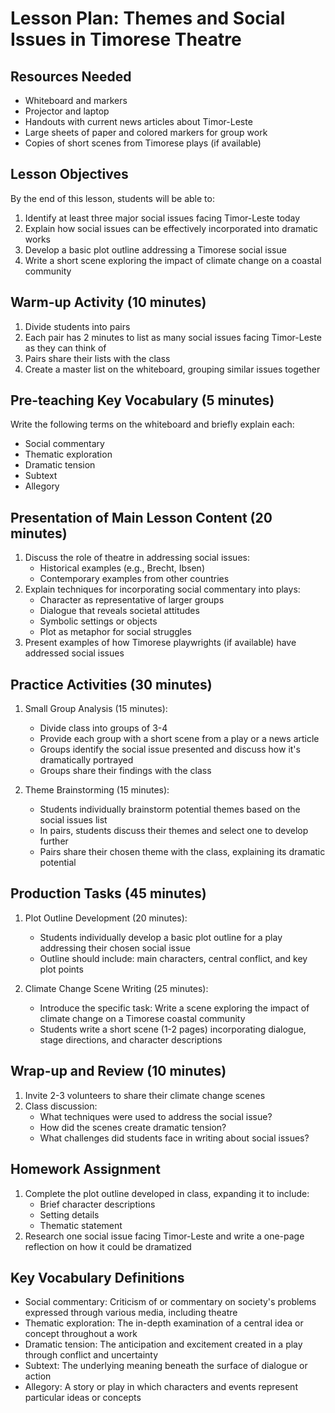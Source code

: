 # Lesson Plan: Themes and Social Issues in Timorese Theatre

## Resources Needed

- Whiteboard and markers
- Projector and laptop
- Handouts with current news articles about Timor-Leste
- Large sheets of paper and colored markers for group work
- Copies of short scenes from Timorese plays (if available)

## Lesson Objectives

By the end of this lesson, students will be able to:
1. Identify at least three major social issues facing Timor-Leste today
2. Explain how social issues can be effectively incorporated into dramatic works
3. Develop a basic plot outline addressing a Timorese social issue
4. Write a short scene exploring the impact of climate change on a coastal community

## Warm-up Activity (10 minutes)

1. Divide students into pairs
2. Each pair has 2 minutes to list as many social issues facing Timor-Leste as they can think of
3. Pairs share their lists with the class
4. Create a master list on the whiteboard, grouping similar issues together

## Pre-teaching Key Vocabulary (5 minutes)

Write the following terms on the whiteboard and briefly explain each:
- Social commentary
- Thematic exploration
- Dramatic tension
- Subtext
- Allegory

## Presentation of Main Lesson Content (20 minutes)

1. Discuss the role of theatre in addressing social issues:
   - Historical examples (e.g., Brecht, Ibsen)
   - Contemporary examples from other countries
2. Explain techniques for incorporating social commentary into plays:
   - Character as representative of larger groups
   - Dialogue that reveals societal attitudes
   - Symbolic settings or objects
   - Plot as metaphor for social struggles
3. Present examples of how Timorese playwrights (if available) have addressed social issues

## Practice Activities (30 minutes)

1. Small Group Analysis (15 minutes):
   - Divide class into groups of 3-4
   - Provide each group with a short scene from a play or a news article
   - Groups identify the social issue presented and discuss how it's dramatically portrayed
   - Groups share their findings with the class

2. Theme Brainstorming (15 minutes):
   - Students individually brainstorm potential themes based on the social issues list
   - In pairs, students discuss their themes and select one to develop further
   - Pairs share their chosen theme with the class, explaining its dramatic potential

## Production Tasks (45 minutes)

1. Plot Outline Development (20 minutes):
   - Students individually develop a basic plot outline for a play addressing their chosen social issue
   - Outline should include: main characters, central conflict, and key plot points

2. Climate Change Scene Writing (25 minutes):
   - Introduce the specific task: Write a scene exploring the impact of climate change on a Timorese coastal community
   - Students write a short scene (1-2 pages) incorporating dialogue, stage directions, and character descriptions

## Wrap-up and Review (10 minutes)

1. Invite 2-3 volunteers to share their climate change scenes
2. Class discussion:
   - What techniques were used to address the social issue?
   - How did the scenes create dramatic tension?
   - What challenges did students face in writing about social issues?

## Homework Assignment

1. Complete the plot outline developed in class, expanding it to include:
   - Brief character descriptions
   - Setting details
   - Thematic statement
2. Research one social issue facing Timor-Leste and write a one-page reflection on how it could be dramatized

## Key Vocabulary Definitions

- Social commentary: Criticism of or commentary on society's problems expressed through various media, including theatre
- Thematic exploration: The in-depth examination of a central idea or concept throughout a work
- Dramatic tension: The anticipation and excitement created in a play through conflict and uncertainty
- Subtext: The underlying meaning beneath the surface of dialogue or action
- Allegory: A story or play in which characters and events represent particular ideas or concepts
